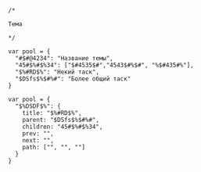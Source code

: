 ```
/*

Тема

*/

var pool = {
  "#$#@4234": "Название темы",
  "45#$%#$%34": ["$#4535$#","4543$#%$#", "%$#435#%"],
  "$%#RD$%": "Некий таск",
  "$DSfs$%$#%#": "Более общий таск"
}

var pool = {
  "$%DSDF$%": {
    title: "$%#RD$%",
    parent: "$DSfs$%$#%#",
    children: "45#$%#$%34",
    prev: "",
    next: "",
    path: ["", "", ""]
  }
}
```

<!-- {"date":"2016-10-10T16:56:06.962Z","id":"324fdd00-2dfd-11e7-b44f-f14586a06049","excerpt":"``` /* Тема */ var pool = { \"#$#@4234\": \"Название..."} -->